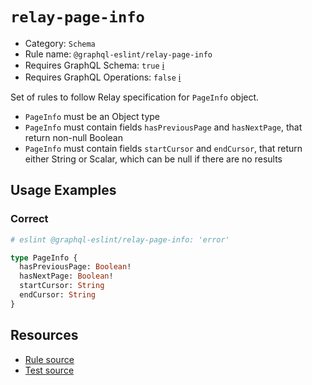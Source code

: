# `relay-page-info`

- Category: `Schema`
- Rule name: `@graphql-eslint/relay-page-info`
- Requires GraphQL Schema: `true` [ℹ️](../../README.md#extended-linting-rules-with-graphql-schema)
- Requires GraphQL Operations: `false`
  [ℹ️](../../README.md#extended-linting-rules-with-siblings-operations)

Set of rules to follow Relay specification for `PageInfo` object.

- `PageInfo` must be an Object type
- `PageInfo` must contain fields `hasPreviousPage` and `hasNextPage`, that return non-null Boolean
- `PageInfo` must contain fields `startCursor` and `endCursor`, that return either String or Scalar,
  which can be null if there are no results

## Usage Examples

### Correct

```graphql
# eslint @graphql-eslint/relay-page-info: 'error'

type PageInfo {
  hasPreviousPage: Boolean!
  hasNextPage: Boolean!
  startCursor: String
  endCursor: String
}
```

## Resources

- [Rule source](../../packages/plugin/src/rules/relay-page-info.ts)
- [Test source](../../packages/plugin/tests/relay-page-info.spec.ts)
